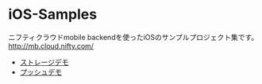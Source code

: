 iOS-Samples
===========

ニフティクラウドmobile backendを使ったiOSのサンプルプロジェクト集です。 http://mb.cloud.nifty.com/

- [ストレージデモ](https://github.com/NIFTYCloud-mbaas/iOS-Samples/tree/master/Strage)
- [プッシュデモ](https://github.com/NIFTYCloud-mbaas/iOS-Samples/tree/master/Push)
